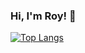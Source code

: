 ### Hi, I'm Roy! 👋

[![Top Langs](https://github-readme-stats.vercel.app/api/top-langs/?username=roychon&hide_progress=true)](https://github.com/anuraghazra/github-readme-stats)
